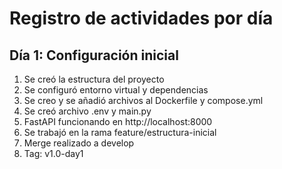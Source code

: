 # Registro de actividades por día

## Día 1: Configuración inicial

1. Se creó la estructura del proyecto
2. Se configuró entorno virtual y dependencias
3. Se creo y se añadió archivos al Dockerfile y compose.yml
4. Se creó archivo .env y main.py
5. FastAPI funcionando en http://localhost:8000
6. Se trabajó en la rama feature/estructura-inicial
7. Merge realizado a develop
8. Tag: v1.0-day1

